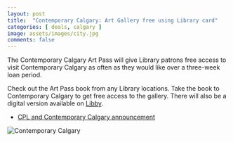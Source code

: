```yaml
---
layout: post
title:  "Contemporary Calgary: Art Gallery free using Library card"
categories: [ deals, calgary ]
image: assets/images/city.jpg
comments: false
---
```


The Contemporary Calgary Art Pass will give Library patrons free access to visit Contemporary Calgary as often as they would like over a three-week loan period.

Check out the Art Pass book from any Library locations. Take the book to Contemporary Calgary to get free access to the gallery. There will also be a digital version available on [Libby](https://calgarylibrary.ca/read-learn-and-explore/digital-library/libby/). 


- [CPL and Contemporary Calgary announcement](https://calgarylibrary.ca/library-news/contemporary-calgary-partners-with-library-to-provide-free-gallery-access-for-patrons/)

![Contemporary Calgary](https://calgarylibrary.ca/assets/Heroes/Contemporary-Calgary-1__ScaleMaxWidthWzE4MDBd.jpg)